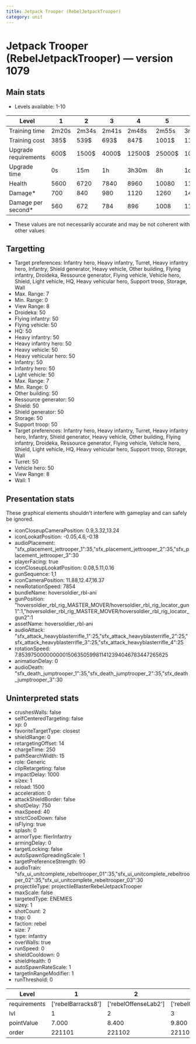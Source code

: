 ```yaml
---
title: Jetpack Trooper (RebelJetpackTrooper)
category: unit
---
```


# Jetpack Trooper (RebelJetpackTrooper) — version 1079

## Main stats

  * Levels available: 1-10

|Level               |1    |2    |3    |4     |5     |6      |7      |8      |9       |10      |
|--------------------|-----|-----|-----|------|------|-------|-------|-------|--------|--------|
|Training time       |2m20s|2m34s|2m41s|2m48s |2m55s |3m2s   |3m9s   |3m16s  |3m23s   |3m30s   |
|Training cost       |385$ |539$ |693$ |847$  |1001$ |1155$  |1309$  |1540$  |1617$   |1771$   |
|Upgrade requirements|600$ |1500$|4000$|12500$|25000$|100000$|160000$|320000$|1000000$|2000000$|
|Upgrade time        |0s   |15m  |1h   |3h30m |8h    |1d     |2d     |3d12h  |5d      |1w3d    |
|Health              |5600 |6720 |7840 |8960  |10080 |11200  |12320  |13440  |14560   |16800   |
|Damage*             |700  |840  |980  |1120  |1260  |1400   |1540   |1680   |1820    |2100    |
|Damage per second*  |560  |672  |784  |896   |1008  |1120   |1232   |1344   |1456    |1680    |

* These values are not necessarily accurate and may be not coherent with other values

## Targetting

  * Target preferences: Infantry hero, Heavy infantry, Turret, Heavy infantry hero, Infantry, Shield generator, Heavy vehicle, Other building, Flying infantry, Droideka, Ressource generator, Flying vehicle, Vehicle hero, Shield, Light vehicle, HQ, Heavy vehicular hero, Support troop, Storage, Wall
  * Max. Range: 7
  * Min. Range: 0
  * View Range: 8
  * Droideka: 50
  * Flying infantry: 50
  * Flying vehicle: 50
  * HQ: 50
  * Heavy infantry: 50
  * Heavy infantry hero: 50
  * Heavy vehicle: 50
  * Heavy vehicular hero: 50
  * Infantry: 50
  * Infantry hero: 50
  * Light vehicle: 50
  * Max. Range: 7
  * Min. Range: 0
  * Other building: 50
  * Ressource generator: 50
  * Shield: 50
  * Shield generator: 50
  * Storage: 50
  * Support troop: 50
  * Target preferences: Infantry hero, Heavy infantry, Turret, Heavy infantry hero, Infantry, Shield generator, Heavy vehicle, Other building, Flying infantry, Droideka, Ressource generator, Flying vehicle, Vehicle hero, Shield, Light vehicle, HQ, Heavy vehicular hero, Support troop, Storage, Wall
  * Turret: 50
  * Vehicle hero: 50
  * View Range: 8
  * Wall: 1

## Presentation stats

These graphical elements shouldn't interfere with gameplay and can safely be ignored.

  * iconCloseupCameraPosition: 0.9,3.32,13.24
  * iconLookatPosition: -0.05,4.6,-0.18
  * audioPlacement: "sfx_placement_jettrooper_1":35,"sfx_placement_jettrooper_2":35,"sfx_placement_jettrooper_3":30
  * playerFacing: true
  * iconCloseupLookatPosition: 0.08,5.11,0.16
  * gunSequence: 1,1
  * iconCameraPosition: 11.88,12.47,16.37
  * newRotationSpeed: 7854
  * bundleName: hoversoldier_rbl-ani
  * gunPosition: "hoversoldier_rbl_rig_MASTER_MOVER/hoversoldier_rbl_rig_locator_gun1":1,"hoversoldier_rbl_rig_MASTER_MOVER/hoversoldier_rbl_rig_locator_gun2":1
  * assetName: hoversoldier_rbl-ani
  * audioAttack: "sfx_attack_heavyblasterrifle_1":25,"sfx_attack_heavyblasterrifle_2":25,"sfx_attack_heavyblasterrifle_3":25,"sfx_attack_heavyblasterrifle_4":25
  * rotationSpeed: 7.8539750000000001506350599811412394046783447265625
  * animationDelay: 0
  * audioDeath: "sfx_death_jumptrooper_1":35,"sfx_death_jumptrooper_2":35,"sfx_death_jumptrooper_3":30

## Uninterpreted stats

  * crushesWalls: false
  * selfCenteredTargeting: false
  * xp: 0
  * favoriteTargetType: closest
  * shieldRange: 0
  * retargetingOffset: 14
  * chargeTime: 250
  * pathSearchWidth: 15
  * role: Generic
  * clipRetargeting: false
  * impactDelay: 1000
  * sizex: 1
  * reload: 1500
  * acceleration: 0
  * attackShieldBorder: false
  * shotDelay: 750
  * maxSpeed: 40
  * strictCoolDown: false
  * isFlying: true
  * splash: 0
  * armorType: flierInfantry
  * armingDelay: 0
  * targetLocking: false
  * autoSpawnSpreadingScale: 1
  * targetPreferenceStrength: 90
  * audioTrain: "sfx_ui_unitcomplete_rebeltrooper_01":35,"sfx_ui_unitcomplete_rebeltrooper_02":35,"sfx_ui_unitcomplete_rebeltrooper_03":30
  * projectileType: projectileBlasterRebelJetpackTrooper
  * maxScale: false
  * targetedType: ENEMIES
  * sizey: 1
  * shotCount: 2
  * trap: 0
  * faction: rebel
  * size: 7
  * type: infantry
  * overWalls: true
  * runSpeed: 0
  * shieldCooldown: 0
  * shieldHealth: 0
  * autoSpawnRateScale: 1
  * targetInRangeModifier: 1
  * runThreshold: 0

|Level       |1                 |2                   |3                   |4                   |5                   |6                   |7                   |8                   |9                   |10                   |
|------------|------------------|--------------------|--------------------|--------------------|--------------------|--------------------|--------------------|--------------------|--------------------|---------------------|
|requirements|['rebelBarracks8']|['rebelOffenseLab2']|['rebelOffenseLab3']|['rebelOffenseLab4']|['rebelOffenseLab5']|['rebelOffenseLab6']|['rebelOffenseLab7']|['rebelOffenseLab8']|['rebelOffenseLab9']|['rebelOffenseLab10']|
|lvl         |1                 |2                   |3                   |4                   |5                   |6                   |7                   |8                   |9                   |10                   |
|pointValue  |7.000             |8.400               |9.800               |11.200              |12.600              |14.000              |15.400              |16.800              |18.200              |21.000               |
|order       |221101            |221102              |221103              |221104              |221105              |221106              |221107              |221108              |221109              |221110               |

